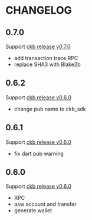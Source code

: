 # CHANGELOG
## 0.7.0
Support [ ckb release v0.7.0](https://github.com/nervosnetwork/ckb/releases/tag/v0.7.0)
- add transaction trace RPC
- replace SHA3 with Blake2b
## 0.6.2
Support [ ckb release v0.6.0](https://github.com/nervosnetwork/ckb/releases/tag/v0.6.0)
- change pub name to ckb_sdk
## 0.6.1
Support [ ckb release v0.6.0](https://github.com/nervosnetwork/ckb/releases/tag/v0.6.0)
- fix dart pub warning
## 0.6.0
Support [ ckb release v0.6.0](https://github.com/nervosnetwork/ckb/releases/tag/v0.6.0)
- RPC
- asw account and transfer
- generate wallet